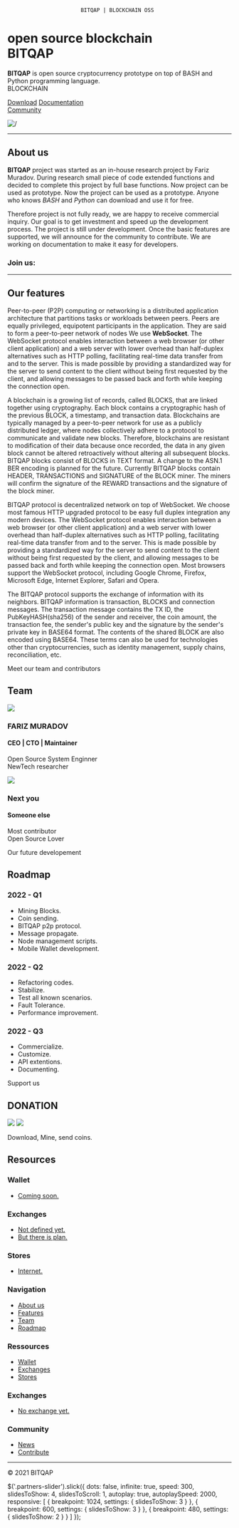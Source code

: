                            BITQAP | BLOCKCHAIN OSS                 


open source blockchain  
BITQAP
===============================

**BITQAP** is open source cryptocurrency prototype on top of BASH and Python programming language.  
BLOCKCHAIN

[Download](https://github.com/bitqap/bitqap) [Documentation](https://bitqap.github.io/info)  
[Community](https://t.me/+RR7bCoRTreI5Yjhi)

![/](img/blockchain.png)

* * *

About us
--------

**BITQAP** project was started as an in-house research project by Fariz Muradov. During research small piece of code extended functions and decided to complete this project by full base functions. Now project can be used as prototype. Now the project can be used as a prototype. Anyone who knows _BASH_ and _Python_ can download and use it for free.

Therefore project is not fully ready, we are happy to receive commercial inquiry. Our goal is to get investment and speed up the development process. The project is still under development. Once the basic features are supported, we will announce for the community to contribute. We are working on documentation to make it easy for developers.

### Join us:

[](https://t.me/+EfTDaMmRdtk5OWEy)[](https://github.com/bitqap/bitqap)

* * *

Our features
------------

Peer-to-peer (P2P) computing or networking is a distributed application architecture that partitions tasks or workloads between peers. Peers are equally privileged, equipotent participants in the application. They are said to form a peer-to-peer network of nodes We use **WebSocket**. The WebSocket protocol enables interaction between a web browser (or other client application) and a web server with lower overhead than half-duplex alternatives such as HTTP polling, facilitating real-time data transfer from and to the server. This is made possible by providing a standardized way for the server to send content to the client without being first requested by the client, and allowing messages to be passed back and forth while keeping the connection open.

A blockchain is a growing list of records, called BLOCKS, that are linked together using cryptography. Each block contains a cryptographic hash of the previous BLOCK, a timestamp, and transaction data. Blockchains are typically managed by a peer-to-peer network for use as a publicly distributed ledger, where nodes collectively adhere to a protocol to communicate and validate new blocks. Therefore, blockchains are resistant to modification of their data because once recorded, the data in any given block cannot be altered retroactively without altering all subsequent blocks. BITQAP blocks consist of BLOCKS in TEXT format. A change to the ASN.1 BER encoding is planned for the future. Currently BITQAP blocks contain HEADER, TRANSACTIONS and SIGNATURE of the BLOCK miner. The miners will confirm the signature of the REWARD transactions and the signature of the block miner.

BITQAP protocol is decentralized network on top of WebSocket. We choose most famous HTTP upgraded protocol to be easy full duplex integration any modern devices. The WebSocket protocol enables interaction between a web browser (or other client application) and a web server with lower overhead than half-duplex alternatives such as HTTP polling, facilitating real-time data transfer from and to the server. This is made possible by providing a standardized way for the server to send content to the client without being first requested by the client, and allowing messages to be passed back and forth while keeping the connection open. Most browsers support the WebSocket protocol, including Google Chrome, Firefox, Microsoft Edge, Internet Explorer, Safari and Opera.

The BITQAP protocol supports the exchange of information with its neighbors. BITQAP information is transaction, BLOCKS and connection messages. The transaction message contains the TX ID, the PubKeyHASH(sha256) of the sender and receiver, the coin amount, the transaction fee, the sender's public key and the signature by the sender's private key in BASE64 format. The contents of the shared BLOCK are also encoded using BASE64. These terms can also be used for technologies other than cryptocurrencies, such as identity management, supply chains, reconciliation, etc.

Meet our team and contributors

Team
----

![](img/profile/img150.jpeg)

### FARIZ MURADOV

#### CEO | CTO | Maintainer

Open Source System Enginner  
NewTech researcher

[](https://www.linkedin.com/in/fariz-muradov-b100a268/)[](https://twitter.com/fariz2201)

![](https://via.placeholder.com/150x150)

### Next you

#### Someone else

Most contributor  
Open Source Lover

[](#)[](#)

Our future developement

Roadmap
-------

### 2022 - Q1

*   Mining Blocks.
*   Coin sending.
*   BITQAP p2p protocol.
*   Message propagate.
*   Node management scripts.
*   Mobile Wallet development.

### 2022 - Q2

*   Refactoring codes.
*   Stabilize.
*   Test all known scenarios.
*   Fault Tolerance.
*   Performance improvement.

### 2022 - Q3

*   Commercialize.
*   Customize.
*   API extentions.
*   Documenting.

Support us

DONATION
--------

![](img/donation/Your_Bitcoin_QR_Code.png) ![](img/donation/Your_Ethereum_QR_Code.png)

Download, Mine, send coins.

Resources
---------

### Wallet

*   [Coming soon.](#)

### Exchanges

*   [Not defined yet.](#)
*   [But there is plan.](#)

### Stores

*   [Internet.](#)

### Navigation

*   [About us](#about)
*   [Features](#features)
*   [Team](#team)
*   [Roadmap](#roadmap)

### Ressources

*   [Wallet](#)
*   [Exchanges](#)
*   [Stores](#)

### Exchanges

*   [No exchange yet.](#)

### Community

*   [News](https://t.me/+EfTDaMmRdtk5OWEy)
*   [Contribute](https://github.com/bitqap/bitqap)

* * *

[](https://t.me/+EfTDaMmRdtk5OWEy)[](https://github.com/bitqap/bitqap)

© 2021 BITQAP

$('.partners-slider').slick({ dots: false, infinite: true, speed: 300, slidesToShow: 4, slidesToScroll: 1, autoplay: true, autoplaySpeed: 2000, responsive: \[ { breakpoint: 1024, settings: { slidesToShow: 3 } }, { breakpoint: 600, settings: { slidesToShow: 3 } }, { breakpoint: 480, settings: { slidesToShow: 2 } } \] });
